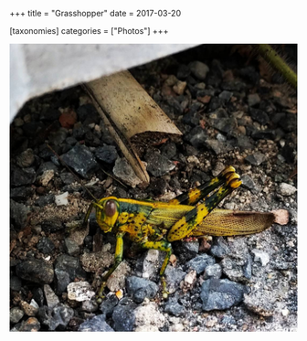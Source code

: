 +++
title = "Grasshopper"
date = 2017-03-20

[taxonomies]
categories = ["Photos"]
+++

![Grasshopper](grasshopper.jpeg)
